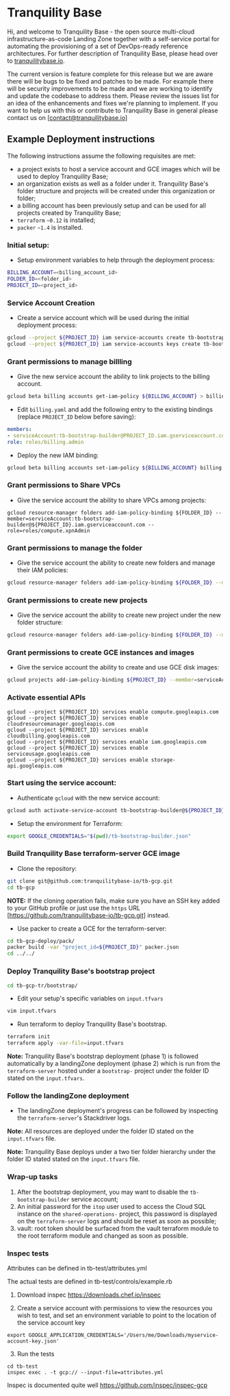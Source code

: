 # Tranquility Base 

Hi, and welcome to Tranquility Base - the open source multi-cloud infrastructure-as-code Landing Zone together with a self-service portal for automating the provisioning of a set of DevOps-ready reference architectures. For further description of Tranquility Base, please head over to [tranquilitybase.io](https://www.tranquilitybase.io/).

The current version is feature complete for this release but we are aware there will be bugs to be fixed and patches to be made. For example there will be security improvements to be made and we are working to identify and update the codebase to address them. Please review the issues list for an idea of the enhancements and fixes we're planning to implement. If you want to help us with this or contribute to Tranquility Base in general please contact us on [contact@tranquilitybase.io]

## Example Deployment instructions

The following instructions assume the following requisites are met:
* a project exists to host a service account and GCE images which will be used to deploy Tranquility Base;
* an organization exists as well as a folder under it. Tranquility Base's folder structure and projects will be created under this organization or folder;
* a billing account has been previously setup and can be used for all projects created by Tranquility Base;
* `terraform` `~0.12` is installed;
* `packer` `~1.4` is installed.

### Initial setup:

* Setup environment variables to help through the deployment process:

``` bash
BILLING_ACCOUNT=<billing_account_id>
FOLDER_ID=<folder_id>
PROJECT_ID=<project_id>
```

### Service Account Creation

* Create a service account which will be used during the initial deployment process:

``` bash
gcloud --project ${PROJECT_ID} iam service-accounts create tb-bootstrap-builder
gcloud --project ${PROJECT_ID} iam service-accounts keys create tb-bootstrap-builder.json --iam-account tb-bootstrap-builder@${PROJECT_ID}.iam.gserviceaccount.com
```

### Grant permissions to manage billling

* Give the new service account the ability to link projects to the billing account.

``` bash
gcloud beta billing accounts get-iam-policy ${BILLING_ACCOUNT} > billing.yaml
```

* Edit `billing.yaml` and add the following entry to the existing bindings (replace `PROJECT_ID` below before saving):

``` yaml
members:
- serviceAccount:tb-bootstrap-builder@PROJECT_ID.iam.gserviceaccount.com
role: roles/billing.admin
```

* Deploy the new IAM binding:

``` bash
gcloud beta billing accounts set-iam-policy ${BILLING_ACCOUNT} billing.yaml
```

### Grant permissions to Share VPCs

* Give the service account the ability to share VPCs among projects:

```
gcloud resource-manager folders add-iam-policy-binding ${FOLDER_ID} --member=serviceAccount:tb-bootstrap-builder@${PROJECT_ID}.iam.gserviceaccount.com --role=roles/compute.xpnAdmin
```

### Grant permissions to manage the folder

* Give the service account the ability to create new folders and manage their IAM policies:

``` bash
gcloud resource-manager folders add-iam-policy-binding ${FOLDER_ID} --member=serviceAccount:tb-bootstrap-builder@${PROJECT_ID}.iam.gserviceaccount.com --role=roles/resourcemanager.folderAdmin
```

### Grant permissions to create new projects

* Give the service account the ability to create new project under the new folder structure:

``` bash
gcloud resource-manager folders add-iam-policy-binding ${FOLDER_ID} --member=serviceAccount:tb-bootstrap-builder@${PROJECT_ID}.iam.gserviceaccount.com --role=roles/resourcemanager.projectCreator
```

### Grant permissions to create GCE instances and images

* Give the service account the ability to create and use GCE disk images:

``` bash
gcloud projects add-iam-policy-binding ${PROJECT_ID} --member=serviceAccount:tb-bootstrap-builder@${PROJECT_ID}.iam.gserviceaccount.com --role=roles/compute.instanceAdmin.v1
```

### Activate essential APIs

```
gcloud --project ${PROJECT_ID} services enable compute.googleapis.com
gcloud --project ${PROJECT_ID} services enable cloudresourcemanager.googleapis.com
gcloud --project ${PROJECT_ID} services enable cloudbilling.googleapis.com
gcloud --project ${PROJECT_ID} services enable iam.googleapis.com
gcloud --project ${PROJECT_ID} services enable serviceusage.googleapis.com
gcloud --project ${PROJECT_ID} services enable storage-api.googleapis.com
```

### Start using the service account:

* Authenticate `gcloud` with the new service account:

``` bash
gcloud auth activate-service-account tb-bootstrap-builder@${PROJECT_ID}.iam.gserviceaccount.com --key-file=tb-bootstrap-builder.json
```

* Setup the environment for Terraform:
 
``` bash
export GOOGLE_CREDENTIALS="$(pwd)/tb-bootstrap-builder.json"
```

### Build Tranquility Base terraform-server GCE image

* Clone the repository:

``` bash
git clone git@github.com:tranquilitybase-io/tb-gcp.git
cd tb-gcp
```

**NOTE:** If the cloning operation fails, make sure you have an SSH key added to your GitHub profile or just use the `https` URL [https://github.com/tranquilitybase-io/tb-gcp.git] instead.

* Use packer to create a GCE for the terraform-server:

``` bash
cd tb-gcp-deploy/pack/
packer build -var "project_id=${PROJECT_ID}" packer.json
cd ../../
```


### Deploy Tranquility Base's bootstrap project

``` bash
cd tb-gcp-tr/bootstrap/
```

* Edit your setup's specific variables on `input.tfvars`

``` bash
vim input.tfvars
```

* Run terraform to deploy Tranquility Base's bootstrap.

``` bash
terraform init
terraform apply -var-file=input.tfvars
```

**Note:** Tranquility Base's bootstrap deployment (phase 1) is followed automatically by a landingZone deployment (phase 2) which is run from the `terraform-server` hosted under a `bootstrap-` project under the folder ID stated on the `input.tfvars`.

### Follow the landingZone deployment

* The landingZone deployment's progress can be followed by inspecting the `terraform-server`'s Stackdriver logs.

**Note:** All resources are deployed under the folder ID stated on the `input.tfvars` file.

**Note:** Tranquility Base deploys under a two tier folder hierarchy under the folder ID stated stated on the `input.tfvars` file.


### Wrap-up tasks

1. After the bootstrap deployment, you may want to disable the `tb-bootstrap-builder` service account;
1. An initial password for the `itop` user used to access the Cloud SQL instance on the `shared-operations-` project, this password is displayed on the `terraform-server` logs and should be reset as soon as possible;
1. vault: root token should be surfaced from the vault terraform module to the root terraform module and changed as soon as possible.

### Inspec tests

Attributes can be defined in tb-test/attributes.yml

The actual tests are defined in tb-test/controls/example.rb


1. Download inspec https://downloads.chef.io/inspec

2. Create a service account with permissions to view the resources you wish to test, and set an environment variable to point to the location of the service account key

``` 
export GOOGLE_APPLICATION_CREDENTIALS='/Users/me/Downloads/myservice-account-key.json'
```
3. Run the tests
```
cd tb-test
inspec exec . -t gcp:// --input-file=attributes.yml
```

Inspec is documented quite well https://github.com/inspec/inspec-gcp
